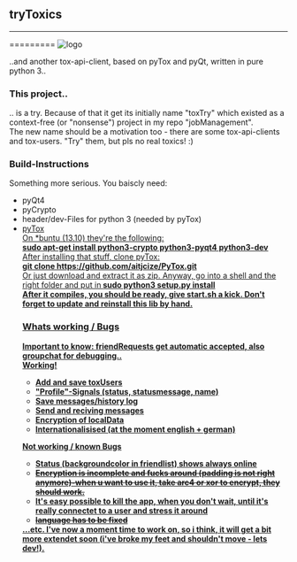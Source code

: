 <h2>tryToxics</h2><hr />
=========
<img href="ui/logo.jpg" alt="logo" />

..and another tox-api-client, based on pyTox and pyQt, written in pure python 3..

<h3>This project..</h3>
.. is a try. Because of that it get its initially name "toxTry" which existed as a context-free (or "nonsense") project in my repo "jobManagement".<br />
The new name should be a motivation too - there are some tox-api-clients and tox-users. "Try" them, but pls no real toxics! :)

<h3>Build-Instructions</h3>
Something more serious. You baiscly need:
<ul><li>pyQt4</li><li>pyCrypto</li><li>header/dev-Files for python 3 (needed by pyTox)</li><li><a href="https://github.com/aitjcize/PyTox">pyTox</li>
On *buntu (13.10) they're the following:
<br /> <b>sudo apt-get install python3-crypto python3-pyqt4 python3-dev</b>
<br />After installing that stuff, clone pyTox: <br />
<b>git clone https://github.com/aitjcize/PyTox.git</b> <br />
Or just download and extract it as zip. Anyway, go into a shell and the right folder and put in<b />
<b>sudo python3 setup.py install</b> <br />
After it compiles, you should be ready, give start.sh a kick. Don't forget to update and reinstall this lib by hand.

<h3>Whats working / Bugs</h3>
Important to know: friendRequests get automatic accepted, also groupchat for debugging..<br />
<b>Working!</b>
<ul>
  <li>Add and save toxUsers</li>
  <li>"Profile"-Signals (status, statusmessage, name)</li>
  <li>Save messages/history log</li>
  <li>Send and reciving messages</li>
  <li>Encryption of localData</li>
  <li>Internationalisised (at the moment english + german)</li>
</ul>

<b>Not working / known Bugs</b>
<ul>
  <li>Status (backgroundcolor in friendlist) shows always online</li>
  <li><strike>Encryption is incomplete and fucks around (padding is not right anymore)-when u want to use it, take arc4 or xor to encrypt, they should work.</strike></li>
  <li>It's easy possible to kill the app, when you don't wait, until it's really connectet to a user and stress it around</li>
  <li><strike>language has to be fixed</strike></li>
</ul>
...etc. I've now a moment time to work on, so i think, it will get a bit more extendet soon (i've broke my feet and shouldn't move - lets dev!).